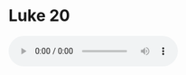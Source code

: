 # Luke 20

<audio controls>
  <source src="https://openbible.com/audio/hays/BSB_42_Luk_020_H.mp3" type="audio/mp3" />
  <a href="https://openbible.com/audio/hays/BSB_42_Luk_020_H.mp3" download="https://openbible.com/audio/hays/BSB_42_Luk_020_H.mp3">Download MP3 audio</a>.
</audio>

<!--@include: @/bible/translations/bsb/42_luk/verses/020.md-->